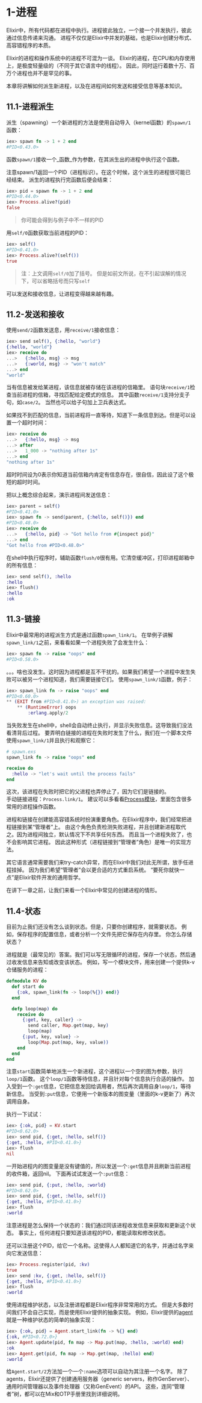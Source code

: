 1-进程
=======

Elixir中，所有代码都在进程中执行。进程彼此独立，一个接一个并发执行，彼此通过信息传递来沟通。
进程不仅仅是Elixir中并发的基础，也是Elixir创建分布式、高容错程序的本质。

Elixir的进程和操作系统中的进程不可混为一谈。
Elixir的进程，在CPU和内存使用上，是极度轻量级的（不同于其它语言中的线程）。
因此，同时运行着数十万、百万个进程也并不是罕见的事。

本章将讲解如何派生新进程，以及在进程间如何发送和接受信息等基本知识。

## 11.1-进程派生

派生（spawning）一个新进程的方法是使用自动导入（kernel函数）的```spawn/1```函数：
```elixir
iex> spawn fn -> 1 + 2 end
#PID<0.43.0>
```

函数```spawn/1```接收一个_函数_作为参数，在其派生出的进程中执行这个函数。

注意spawn/1返回一个PID（进程标识）。在这个时候，这个派生的进程很可能已经结束。
派生的进程执行完函数后便会结束：
```elixir
iex> pid = spawn fn -> 1 + 2 end
#PID<0.44.0>
iex> Process.alive?(pid)
false
```

>你可能会得到与例子中不一样的PID

用```self/0```函数获取当前进程的PID：
```elixir
iex> self()
#PID<0.41.0>
iex> Process.alive?(self())
true
```

>注：上文调用```self/0```加了括号。
但是如前文所说，在不引起误解的情况下，可以省略括号而只写```self```

可以发送和接收信息，让进程变得越来越有趣。

## 11.2-发送和接收
使用```send/2```函数发送息，用```receive/1```接收信息：
```elixir
iex> send self(), {:hello, "world"}
{:hello, "world"}
iex> receive do
...>   {:hello, msg} -> msg
...>   {:world, msg} -> "won't match"
...> end
"world"
```

当有信息被发给某进程，该信息就被存储在该进程的信箱里。
语句块```receive/1```检查当前进程的信箱，寻找匹配给定模式的信息。
其中函数```receive/1```支持分支子句，如```case/2```。
当然也可以给子句加上卫兵表达式。

如果找不到匹配的信息，当前进程将一直等待，知道下一条信息到达。但是可以设置一个超时时间：
```elixir
iex> receive do
...>   {:hello, msg} -> msg
...> after
...>   1_000 -> "nothing after 1s"
...> end
"nothing after 1s"
```

超时时间设为0表示你知道当前信箱内肯定有信息存在，很自信，因此设了这个极短的超时时间。

把以上概念综合起来，演示进程间发送信息：
```elixir
iex> parent = self()
#PID<0.41.0>
iex> spawn fn -> send(parent, {:hello, self()}) end
#PID<0.48.0>
iex> receive do
...>   {:hello, pid} -> "Got hello from #{inspect pid}"
...> end
"Got hello from #PID<0.48.0>"
```

在shell中执行程序时，辅助函数```flush/0```很有用。它清空缓冲区，打印进程邮箱中的所有信息：
```elixir
iex> send self(), :hello
:hello
iex> flush()
:hello
:ok
```

## 11.3-链接
Elixir中最常用的进程派生方式是通过函数```spawn_link/1```。
在举例子讲解```spawn_link/1```之前，来看看如果一个进程失败了会发生什么：
```elixir
iex> spawn fn -> raise "oops" end
#PID<0.58.0>
```

。。。啥也没发生。这时因为进程都是互不干扰的。如果我们希望一个进程中发生失败可以被另一个进程知道，我们需要链接它们。
使用```spawn_link/1```函数，例子：
```elixir
iex> spawn_link fn -> raise "oops" end
#PID<0.60.0>
** (EXIT from #PID<0.41.0>) an exception was raised:
    ** (RuntimeError) oops
        :erlang.apply/2
```

当失败发生在shell中，shell会自动终止执行，并显示失败信息。这导致我们没法看清背后过程。
要弄明白链接的进程在失败时发生了什么，我们在一个脚本文件使用```spawn_link/1```并且执行和观察它：
```elixir
# spawn.exs
spawn_link fn -> raise "oops" end

receive do
  :hello -> "let's wait until the process fails"
end
```

这次，该进程在失败时把它的父进程也弄停止了，因为它们是链接的。<br/>
手动链接进程：```Process.link/1```。
建议可以多看看[Process模块](http://elixir-lang.org/docs/stable/elixir/Process.html)，里面包含很多常用的进程操作函数。

进程和链接在创建能高容错系统时扮演重要角色。在Elixir程序中，我们经常把进程链接到某“管理者”上。
由这个角色负责检测失败进程，并且创建新进程取代之。因为进程间独立，默认情况下不共享任何东西。
而且当一个进程失败了，也不会影响其它进程。
因此这种形式（进程链接到“管理者”角色）是唯一的实现方法。   


其它语言通常需要我们来try-catch异常，而在Elixir中我们对此无所谓，放手任进程挂掉。
因为我们希望“管理者”会以更合适的方式重启系统。
“要死你就快一点”是Elixir软件开发的通用哲学。   


在讲下一章之前，让我们来看一个Elixir中常见的创建进程的情形。

## 11.4-状态
目前为止我们还没有怎么谈到状态。但是，只要你创建程序，就需要状态。
例如，保存程序的配置信息，或者分析一个文件先把它保存在内存里。
你怎么存储状态？


进程就是（最常见的）答案。我们可以写无限循环的进程，保存一个状态，然后通过收发信息来告知或改变该状态。
例如，写一个模块文件，用来创建一个提供k-v仓储服务的进程：
```elixir
defmodule KV do
  def start do
    {:ok, spawn_link(fn -> loop(%{}) end)}
  end

  defp loop(map) do
    receive do
      {:get, key, caller} ->
        send caller, Map.get(map, key)
        loop(map)
      {:put, key, value} ->
        loop(Map.put(map, key, value))
    end
  end
end
```

注意```start```函数简单地派生一个新进程，这个进程以一个空的图为参数，执行```loop/1```函数。
这个```loop/1```函数等待信息，并且针对每个信息执行合适的操作。
加入受到一个```:get```信息，它把信息发回给调用者，然后再次调用自身```loop/1```，等待新信息。
当受到```:put```信息，它便用一个新版本的图变量（里面的k-v更新了）再次调用自身。

执行一下试试：
```elixir
iex> {:ok, pid} = KV.start
#PID<0.62.0>
iex> send pid, {:get, :hello, self()}
{:get, :hello, #PID<0.41.0>}
iex> flush
nil
```

一开始进程内的图变量是没有键值的，所以发送一个```:get```信息并且刷新当前进程的收件箱，返回nil。
下面再试试发送一个```:put```信息：
```elixir
iex> send pid, {:put, :hello, :world}
#PID<0.62.0>
iex> send pid, {:get, :hello, self()}
{:get, :hello, #PID<0.41.0>}
iex> flush
:world
```

注意进程是怎么保持一个状态的：我们通过同该进程收发信息来获取和更新这个状态。
事实上，任何进程只要知道该进程的PID，都能读取和修改状态。

还可以注册这个PID，给它一个名称。这使得人人都知道它的名字，并通过名字来向它发送信息：
```elixir
iex> Process.register(pid, :kv)
true
iex> send :kv, {:get, :hello, self()}
{:get, :hello, #PID<0.41.0>}
iex> flush
:world
```

使用进程维护状态，以及注册进程都是Elixir程序非常常用的方式。
但是大多数时间我们不会自己实现，而是使用Elixir提供的抽象实现。
例如，Elixir提供的[agent](http://elixir-lang.org/docs/stable/elixir/Agent.html)就是一种维护状态的简单的抽象实现：
```elixir
iex> {:ok, pid} = Agent.start_link(fn -> %{} end)
{:ok, #PID<0.72.0>}
iex> Agent.update(pid, fn map -> Map.put(map, :hello, :world) end)
:ok
iex> Agent.get(pid, fn map -> Map.get(map, :hello) end)
:world
```

给```Agent.start/2```方法加一个一个```:name```选项可以自动为其注册一个名字。
除了agents，Elixir还提供了创建通用服务器（generic servers，称作GenServer）、
通用时间管理器以及事件处理器（又称GenEvent）的API。
这些，连同“管理者”树，都可以在Mix和OTP手册里找到详细说明。
